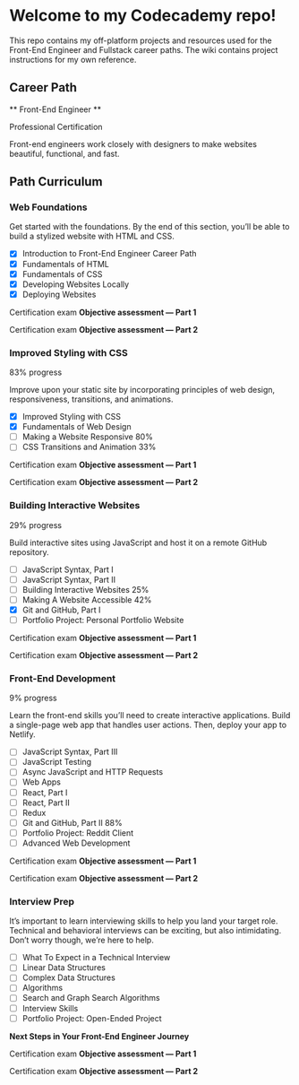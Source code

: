 # Welcome to my Codecademy repo!

This repo contains my off-platform projects and resources used for the Front-End Engineer and Fullstack career paths. The wiki contains project instructions for my own reference.


## Career Path
** Front-End Engineer **

Professional Certification

Front-end engineers work closely with designers to make websites beautiful, functional, and fast.

## Path Curriculum

### Web Foundations

Get started with the foundations. By the end of this section, you’ll be able to build a stylized website with HTML and CSS.

- [x] Introduction to Front-End Engineer Career Path
- [x] Fundamentals of HTML
- [x] Fundamentals of CSS
- [x] Developing Websites Locally
- [x] Deploying Websites

Certification exam
**Objective assessment — Part 1**

Certification exam
**Objective assessment — Part 2**

### Improved Styling with CSS
83% progress

Improve upon your static site by incorporating principles of web design, responsiveness, transitions, and animations.

- [x] Improved Styling with CSS
- [x] Fundamentals of Web Design
- [ ] Making a Website Responsive 80%
- [ ] CSS Transitions and Animation 33%

Certification exam
**Objective assessment — Part 1**

Certification exam
**Objective assessment — Part 2**

### Building Interactive Websites
29% progress

Build interactive sites using JavaScript and host it on a remote GitHub repository.

- [ ] JavaScript Syntax, Part I
- [ ] JavaScript Syntax, Part II
- [ ] Building Interactive Websites 25%
- [ ] Making A Website Accessible 42%
- [x] Git and GitHub, Part I
- [ ] Portfolio Project: Personal Portfolio Website

Certification exam
**Objective assessment — Part 1**

Certification exam
**Objective assessment — Part 2**

### Front-End Development
9% progress

Learn the front-end skills you’ll need to create interactive applications. Build a single-page web app that handles user actions. Then, deploy your app to Netlify.

- [ ] JavaScript Syntax, Part III
- [ ] JavaScript Testing
- [ ] Async JavaScript and HTTP Requests
- [ ] Web Apps
- [ ] React, Part I
- [ ] React, Part II
- [ ] Redux
- [ ] Git and GitHub, Part II 88%
- [ ] Portfolio Project: Reddit Client
- [ ] Advanced Web Development

Certification exam
**Objective assessment — Part 1**

Certification exam
**Objective assessment — Part 2**


### Interview Prep

It’s important to learn interviewing skills to help you land your target role. Technical and behavioral interviews can be exciting, but also intimidating. Don’t worry though, we’re here to help.

- [ ] What To Expect in a Technical Interview
- [ ] Linear Data Structures
- [ ] Complex Data Structures
- [ ] Algorithms
- [ ] Search and Graph Search Algorithms
- [ ] Interview Skills
- [ ]  Portfolio Project: Open-Ended Project

**Next Steps in Your Front-End Engineer Journey**

Certification exam
**Objective assessment — Part 1**

Certification exam
**Objective assessment — Part 2**
